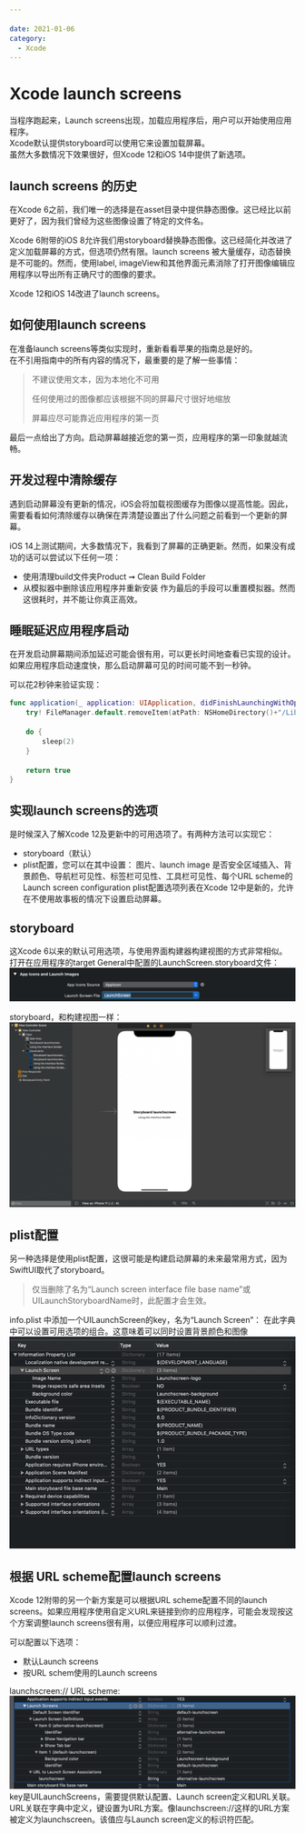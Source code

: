 ```yaml
---
 
date: 2021-01-06
category:
  - Xcode
---
```


# Xcode launch screens

当程序跑起来，Launch screens出现，加载应用程序后，用户可以开始使用应用程序。<br>
Xcode默认提供storyboard可以使用它来设置加载屏幕。<br>
虽然大多数情况下效果很好，但Xcode 12和iOS 14中提供了新选项。

## launch screens 的历史
在Xcode 6之前，我们唯一的选择是在asset目录中提供静态图像。这已经比以前更好了，因为我们曾经为这些图像设置了特定的文件名。<br>

Xcode 6附带的iOS 8允许我们用storyboard替换静态图像。这已经简化并改进了定义加载屏幕的方式，但选项仍然有限。launch screens 被大量缓存，动态替换是不可能的。然而，使用label, imageView和其他界面元素消除了打开图像编辑应用程序以导出所有正确尺寸的图像的要求。<br>

Xcode 12和iOS 14改进了launch screens。

## 如何使用launch screens
在准备launch screens等类似实现时，重新看看苹果的指南总是好的。<br>
在不引用指南中的所有内容的情况下，最重要的是了解一些事情：
> 不建议使用文本，因为本地化不可用
>
> 任何使用过的图像都应该根据不同的屏幕尺寸很好地缩放
>
> 屏幕应尽可能靠近应用程序的第一页

最后一点给出了方向。启动屏幕越接近您的第一页，应用程序的第一印象就越流畅。

## 开发过程中清除缓存
遇到启动屏幕没有更新的情况，iOS会将加载视图缓存为图像以提高性能。因此，需要看看如何清除缓存以确保在弄清楚设置出了什么问题之前看到一个更新的屏幕。

iOS 14上测试期间，大多数情况下，我看到了屏幕的正确更新。然而，如果没有成功的话可以尝试以下任何一项：

- 使用清理build文件夹Product ➞ Clean Build Folder
- 从模拟器中删除该应用程序并重新安装
作为最后的手段可以重置模拟器。然而这很耗时，并不能让你真正高效。

## 睡眠延迟应用程序启动
在开发启动屏幕期间添加延迟可能会很有用，可以更长时间地查看已实现的设计。如果应用程序启动速度快，那么启动屏幕可见的时间可能不到一秒钟。

可以花2秒钟来验证实现：
``` swift
func application(_ application: UIApplication, didFinishLaunchingWithOptions launchOptions: [UIApplication.LaunchOptionsKey: Any]?) -> Bool {
    try! FileManager.default.removeItem(atPath: NSHomeDirectory()+"/Library/SplashBoard")

    do {
        sleep(2)
    }

    return true
}
```

## 实现launch screens的选项
是时候深入了解Xcode 12及更新中的可用选项了。有两种方法可以实现它：
- storyboard（默认）
- plist配置，您可以在其中设置：
  图片、launch image 是否安全区域插入、背景颜色、导航栏可见性、标签栏可见性、工具栏可见性、每个URL scheme的Launch screen configuration
plist配置选项列表在Xcode 12中是新的，允许在不使用故事板的情况下设置启动屏幕。

## storyboard 
这Xcode 6以来的默认可用选项，与使用界面构建器构建视图的方式非常相似。<br>
打开在应用程序的target General中配置的LaunchScreen.storyboard文件：
![Launch Screen storyboard configuration](./4/1.png)

storyboard，和构建视图一样：
![Launch Screen storyboard](./4/2.png)

## plist配置
另一种选择是使用plist配置，这很可能是构建启动屏幕的未来最常用方式，因为SwiftUI取代了storyboard。

> 仅当删除了名为“Launch screen interface file base name”或UILaunchStoryboardName时，此配置才会生效。

info.plist 中添加一个UILaunchScreen的key，名为“Launch Screen”：
在此字典中可以设置可用选项的组合。这意味着可以同时设置背景颜色和图像
![plist配置](./4/3.png)

## 根据 URL scheme配置launch screens 
Xcode 12附带的另一个新方案是可以根据URL scheme配置不同的launch screens。如果应用程序使用自定义URL来链接到你的应用程序，可能会发现按这个方案调整launch screens很有用，以便应用程序可以顺利过渡。

可以配置以下选项：
- 默认Launch screens
- 按URL schem使用的Launch screens

launchscreen:// URL scheme:
![多个启动屏幕的示例配置](./4/4.png)
key是UILaunchScreens，需要提供默认配置、Launch screen定义和URL关联。<br>
URL关联在字典中定义，键设置为URL方案。像launchscreen://这样的URL方案被定义为launchscreen。该值应与Launch screen定义的标识符匹配。
